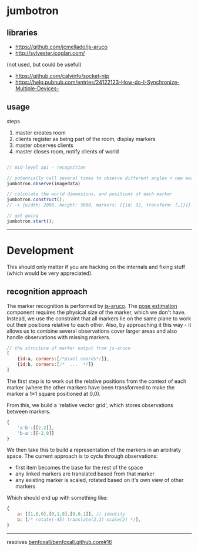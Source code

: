 # jumbotron

## libraries

* https://github.com/jcmellado/js-aruco
* http://sylvester.jcoglan.com/

(not used, but could be useful)

* https://github.com/calvinfo/socket-ntp
* https://help.pubnub.com/entries/24122123-How-do-I-Synchronize-Multiple-Devices-

## usage

steps
1. master creates room
2. clients register as being part of the room, display markers
3. master observes clients
4. master closes room, notify clients of world

```js

// mid-level api - recognition

// potentially call several times to observe different angles + new markers
jumbotron.observe(imagedata)

// calculate the world dimensions, and positions of each marker
jumbotron.construct();
// -> {width: 2000, height: 3000, markers: [{id: 32, transform: […]}]}

// get going
jumbotron.start();

```

---
# Development

This should only matter if you are hacking on the internals and fixing stuff (which would be very appreciated).

## recognition approach

The marker recognition is performed by [js-aruco](https://github.com/jcmellado/js-aruco).  The [pose estimation](https://github.com/jcmellado/js-aruco#3d-pose-estimation) component requires the physical size of the marker, which we don't have.  Instead, we use the constraint that all markers lie on the same plane to work out their positions relative to each other.  Also, by approaching it this way - it allows us to combine several observations cover larger areas and also handle observations with missing markers.

```js
// the structure of marker output from js-aruco
[
	{id:a, corners:[/*pixel coords*/]},
	{id:b, corners:[/*  ...  */]}
]
```

The first step is to work out the relative positions from the context of each marker (where the other markers have been transformed to make the marker a 1&times;1 square positioned at 0,0).

From this, we build a 'relative vector grid', which stores observations between markers.

```js
{
	'a-b':[[2,2]],
	'b-a':[[-2,0]]
}
```

We then take this to build a representation of the markers in an arbitraty space.  The current approach is to cycle through observations:

* first item becomes the base for the rest of the space
* any linked markers are translated based from that marker
* any existing marker is scaled, rotated based on it's own view of other markers

Which should end up with something like:

```js
{
	a: [[1,0,0],[0,1,0],[0,0,1]], // identity
	b: [/* rotate(-45) translate(2,2) scale(2) */],
}
```



---

resolves [benfoxall/benfoxall.github.com#16](https://github.com/benfoxall/benfoxall.github.com/issues/16)
